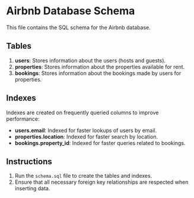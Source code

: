 # Airbnb Database Schema

This file contains the SQL schema for the Airbnb database.

## Tables

1. **users**: Stores information about the users (hosts and guests).
2. **properties**: Stores information about the properties available for rent.
3. **bookings**: Stores information about the bookings made by users for properties.

## Indexes

Indexes are created on frequently queried columns to improve performance:
- **users.email**: Indexed for faster lookups of users by email.
- **properties.location**: Indexed for faster search by location.
- **bookings.property_id**: Indexed for faster queries related to bookings.

## Instructions

1. Run the `schema.sql` file to create the tables and indexes.
2. Ensure that all necessary foreign key relationships are respected when inserting data.

